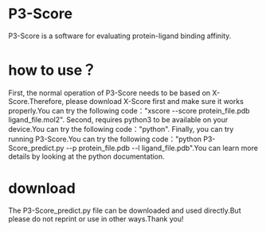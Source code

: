 # P3-Score
P3-Score is a software for evaluating protein-ligand binding affinity.
# how to use？
First, the normal operation of P3-Score needs to be based on X-Score.Therefore, please download X-Score first and make sure it works properly.You can try the following code："xscore --score protein_file.pdb ligand_file.mol2".
Second, requires python3 to be available on your device.You can try the following code："python".
Finally, you can try running P3-Score.You can try the following code："python P3-Score_predict.py --p protein_file.pdb --l ligand_file.pdb".You can learn more details by looking at the python documentation.
# download
The P3-Score_predict.py file can be downloaded and used directly.But please do not reprint or use in other ways.Thank you!
